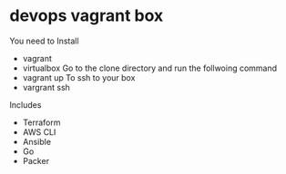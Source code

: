 # devops vagrant box

You need to Install
- vagrant
- virtualbox
Go to the clone directory and run the follwoing command
- vagrant up
To ssh to your box
- vargrant ssh

Includes
* Terraform
* AWS CLI
* Ansible
* Go
* Packer
